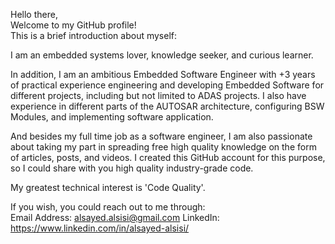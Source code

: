 Hello there,   
Welcome to my GitHub profile!  
This is a brief introduction about myself:  

I am an embedded systems lover, knowledge seeker, and curious learner. 

In addition, I am an ambitious Embedded Software Engineer with +3 years of practical experience engineering and developing Embedded Software for different projects, including but not limited to ADAS projects. I also have experience in different parts of the AUTOSAR architecture, configuring BSW Modules, and implementing software application.

And besides my full time job as a software engineer, I am also passionate about taking my part in spreading free high quality knowledge on the form of articles, posts, and videos. I created this GitHub account for this purpose, so I could share with you high quality industry-grade code. 

My greatest technical interest is 'Code Quality'. 

If you wish, you could reach out to me through:   
Email Address: alsayed.alsisi@gmail.com
LinkedIn: https://www.linkedin.com/in/alsayed-alsisi/
<!---
AlsayedAlsisi/AlsayedAlsisi is a ✨ special ✨ repository because its `README.md` (this file) appears on your GitHub profile.
You can click the Preview link to take a look at your changes.
--->
